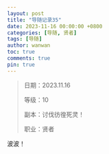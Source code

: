 ```yaml
---
layout: post
title: "导随记录35"
date: 2023-11-16 00:00:00 +0800
categories: [导随, 贤者]
tags: [导随]
author: wanwan
toc: true
comments: true
pin: true
---
```

> 日期：2023.11.16
>
> 等级：10
>
> 副本：讨伐彷徨死灵！
>
> 职业：贤者

波波！